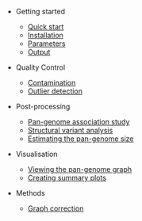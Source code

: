 <!-- docs/_sidebar.md -->

- Getting started

    - [Quick start](/gettingstarted/quickstart.md)
    - [Installation](/gettingstarted/installation.md)
    - [Parameters](/gettingstarted/params.md)
    - [Output](/gettingstarted/output.md)

- Quality Control
    - [Contamination](/quality/contamination.md)
    - [Outlier detection](/quality/outlier.md)

- Post-processing
    - [Pan-genome association study](/post/pwas.md)
    - [Structural variant analysis](/post/sv.md)
    - [Estimating the pan-genome size](/post/pansize.md)
    

- Visualisation
    - [Viewing the pan-genome graph](/vis/cytoscape.md)
    - [Creating summary plots](/vis/plots.md)

- Methods
    - [Graph correction](/methods/graphcorrection.md)